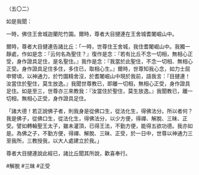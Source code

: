 （五〇二）

如是我聞：

一時，佛住王舍城迦蘭陀竹園。爾時，尊者大目揵連在王舍城耆闍崛山中。

爾時，尊者大目揵連告諸比丘：「一時，世尊住王舍城，我住耆闍崛山中。我獨一靜處，作如是念：『云何名為聖住？』復作是念：『若有比丘不念一切相，無相心正受，身作證具足住，是名聖住。』我作是念：『我當於此聖住，不念一切相、無相心正受。身作證具足住多住，多住已，取相心生。』爾時，世尊知我心念，如力士屈申臂頃，以神通力，於竹園精舍沒，於耆闍崛山中現於我前，語我言：『目揵連！汝當住於聖住，莫生放逸。』我聞世尊教已，即離一切相，無相心正受，身作證具足住。如是至三，世尊亦三來教我：『汝當住於聖住，莫生放逸。』我聞教已，離一切相，無相心正受，身作證具足住。

「諸大德！若正說佛子者，則我身是從佛口生，從法化生，得佛法分。所以者何？我是佛子，從佛口生，從法化生，得佛法分，以少方便，得禪、解脫、三昧、正受。譬如轉輪聖王太子，雖未灌頂，已得王法，不勤方便，能得五欲功德。我亦如是。為佛之子，不勤方便，得禪、解脫、三昧、正受，於一日中，世尊以神通力三至我所，三教授我，以大人處建立於我。」

尊者大目揵連說此經已，諸比丘聞其所說，歡喜奉行。





#解脫
#三昧
#正受

